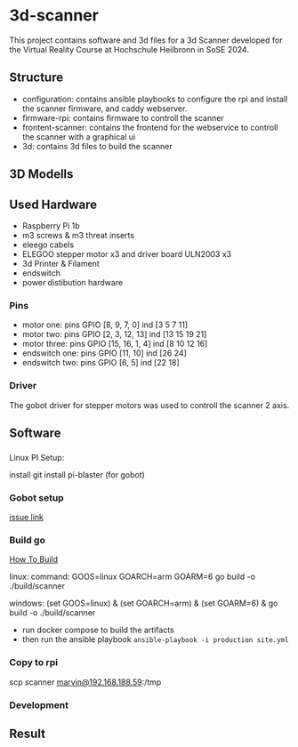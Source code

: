 # 3d-scanner
This project contains software and 3d files for a 3d Scanner developed for the Virtual Reality Course at Hochschule Heilbronn in SoSE 2024.
## Structure
- configuration: contains ansible playbooks to configure the rpi and install the scanner firmware, and caddy webserver.
- firmware-rpi: contains firmware to controll the scanner
- frontent-scanner: contains the frontend for the webservice to controll the scanner with a graphical ui
- 3d: contains 3d files to build the scanner
## 3D Modells
## Used Hardware
- Raspberry Pi 1b
- m3 screws & m3 threat inserts
- eleego cabels
- ELEGOO stepper motor x3 and driver board ULN2003 x3
- 3d Printer & Filament
- endswitch
- power distibution hardware
### Pins
- motor one: pins           GPIO [8, 9, 7, 0]          ind [3 5 7 11]
- motor two: pins           GPIO [2, 3, 12, 13]        ind [13 15 19 21]
- motor three: pins         GPIO [15, 16, 1, 4]        ind [8 10 12 16]
- endswitch one: pins       GPIO [11, 10]              ind [26 24]
- endswitch two: pins       GPIO [6, 5]                ind [22 18]

### Driver
The gobot driver for stepper motors was used to controll the scanner 2 axis.

## Software
###
Linux PI Setup:

install git
install pi-blaster (for gobot)

### Gobot setup
[issue link](https://github.com/hybridgroup/gobot/issues/691)
### Build go
[How To Build](https://www.digitalocean.com/community/tutorials/building-go-applications-for-different-operating-systems-and-architectures)

linux: 
command: GOOS=linux GOARCH=arm GOARM=6 go build -o ./build/scanner

windows:
(set GOOS=linux) & (set GOARCH=arm) & (set GOARM=6) & go build -o ./build/scanner


- run docker compose to build the artifacts
- then run the ansible playbook `ansible-playbook -i production site.yml`

### Copy to rpi
scp scanner marvin@192.168.188.59:/tmp

### Development
## Result
